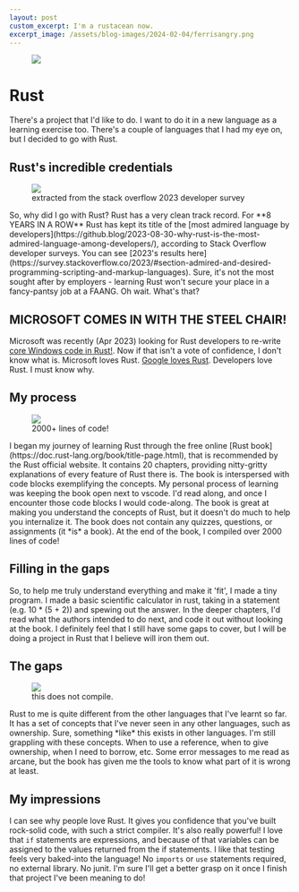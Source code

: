 ```yaml
---
layout: post
custom_excerpt: I'm a rustacean now.
excerpt_image: /assets/blog-images/2024-02-04/ferrisangry.png
---
```

<figure>
    <img class="hero" src="{{ site.baseurl }}/assets/blog-images/2024-02-04/crusty.png"/>
</figure>

# Rust
There's a project that I'd like to do. I want to do it in a new language as a learning exercise too. There's a couple of languages that I had my eye on, but I decided to go with Rust.

## Rust's incredible credentials
<figure>
    <img class="blog-img" src="{{ site.baseurl }}/assets/blog-images/2024-02-04/dev_survey.png"/>
    <figcaption>extracted from the stack overflow 2023 developer survey</figcaption>
</figure>
So, why did I go with Rust? Rust has a very clean track record. For **8 YEARS IN A ROW** Rust has kept its title of the [most admired language by developers](https://github.blog/2023-08-30-why-rust-is-the-most-admired-language-among-developers/), according to Stack Overflow developer surveys. You can see [2023's results here](https://survey.stackoverflow.co/2023/#section-admired-and-desired-programming-scripting-and-markup-languages). Sure, it's not the most sought after by employers - learning Rust won't secure your place in a fancy-pantsy job at a FAANG. Oh wait. What's that? 

## MICROSOFT COMES IN WITH THE STEEL CHAIR!
Microsoft was recently (Apr 2023) looking for Rust developers to re-write [core Windows code in Rust!](https://www.theregister.com/2023/04/27/microsoft_windows_rust/). Now if that isn't a vote of confidence, I don't know what is. Microsoft loves Rust. [Google loves Rust](https://security.googleblog.com/2021/04/rust-in-android-platform.html). Developers love Rust. I must know why.

## My process
<figure>
    <img class="blog-img" src="{{ site.baseurl }}/assets/blog-images/2024-02-04/code.png"/>
    <figcaption>2000+ lines of code!</figcaption>
</figure>
I began my journey of learning Rust through the free online [Rust book](https://doc.rust-lang.org/book/title-page.html), that is recommended by the Rust official website. It contains 20 chapters, providing nitty-gritty explanations of every feature of Rust there is. The book is interspersed with code blocks exemplifying the concepts. My personal process of learning was keeping the book open next to vscode. I'd read along, and once I encounter those code blocks I would code-along. The book is great at making you understand the concepts of Rust, but it doesn't do much to help you internalize it. The book does not contain any quizzes, questions, or assignments (it *is* a book). At the end of the book, I compiled over 2000 lines of code!

## Filling in the gaps
So, to help me truly understand everything and make it 'fit', I made a tiny program. I made a basic scientific calculator in rust, taking in a statement (e.g. 10 * (5 + 2)) and spewing out the answer. In the deeper chapters, I'd read what the authors intended to do next, and code it out without looking at the book. I definitely feel that I still have some gaps to cover, but I will be doing a project in Rust that I believe will iron them out.

## The gaps
<figure>
    <img class="blog-img" src="{{ site.baseurl }}/assets/blog-images/2024-02-04/bruh.png"/>
    <figcaption>this does not compile.</figcaption>
</figure>
Rust to me is quite different from the other languages that I've learnt so far. It has a set of concepts that I've never seen in any other languages, such as ownership. Sure, something *like* this exists in other languages. I'm still grappling with these concepts. When to use a reference, when to give ownership, when I need to borrow, etc. Some error messages to me read as arcane, but the book has given me the tools to know what part of it is wrong at least.

## My impressions
I can see why people love Rust. It gives you confidence that you've built rock-solid code, with such a strict compiler. It's also really powerful! I love that `if` statements are expressions, and because of that variables can be assigned to the values returned from the if statements. I like that testing feels very baked-into the language! No `imports` or `use` statements required, no external library. No junit. I'm sure I'll get a better grasp on it once I finish that project I've been meaning to do!